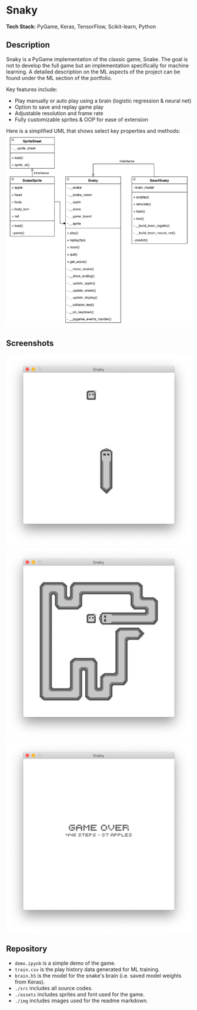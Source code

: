 # Snaky  
**Tech Stack:** PyGame, Keras, TensorFlow, Scikit-learn, Python

## Description
Snaky is a PyGame implementation of the classic game, Snake. The goal is not to develop the full game but an implementation specifically for machine learning. A detailed description on the ML aspects of the project can be found under the ML section of the portfolio.

Key features include:

- Play manually or auto play using a brain (logistic regression & neural net)
- Option to save and replay game play
- Adjustable resolution and frame rate
- Fully customizable sprites & OOP for ease of extension

Here is a simplified UML that shows select key properties and methods:  
<img src="./img/uml.png" width="700"/>

## Screenshots
![](./img/skin_02/screenshot_01.png)
![](./img/skin_02/screenshot_02.png)
![](./img/skin_02/screenshot_03.png)

## Repository 

- `demo.ipynb` is a simple demo of the game.
- `train.csv` is the play history data generated for ML training.
- `brain.h5` is the model for the snake's brain (i.e. saved model weights from Keras).
- `./src` includes all source codes.
- `./assets` includes sprites and font used for the game.
- `./img` includes images used for the readme markdown.  

